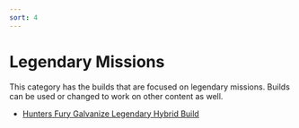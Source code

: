 ```yaml
---
sort: 4
---
```

# Legendary Missions

This category has the builds that are focused on legendary missions.
Builds can be used or changed to work on other content as well.
- [Hunters Fury Galvanize Legendary Hybrid Build](HuntersFury-Galvanize-Legendary-Hybrid-Build.md)